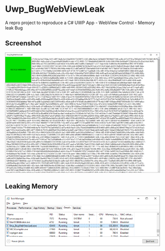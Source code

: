 # Uwp_BugWebViewLeak
A repro project to reproduce a C# UWP App - WebView Control - Memory leak Bug

## Screenshot

![image_1](images/image_1.png)

## Leaking Memory

![image_2](images/image_2.png)
